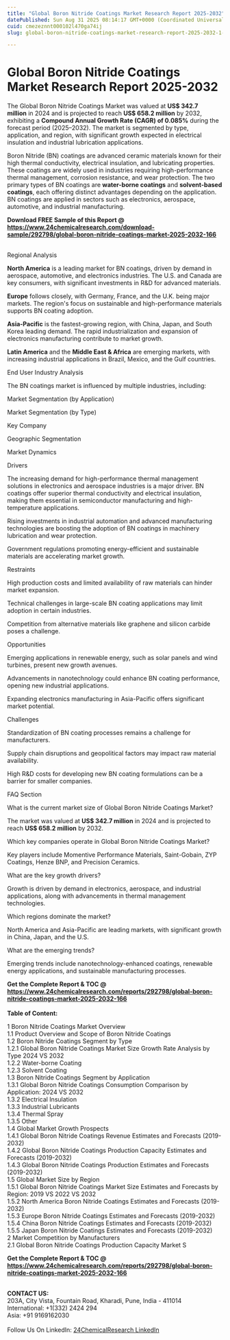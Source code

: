 ```yaml
---
title: "Global Boron Nitride Coatings Market Research Report 2025-2032"
datePublished: Sun Aug 31 2025 08:14:17 GMT+0000 (Coordinated Universal Time)
cuid: cmezeznnt000102l470ga74ij
slug: global-boron-nitride-coatings-market-research-report-2025-2032-1-1-1

---
```


# Global Boron Nitride Coatings Market Research Report 2025-2032

<p>The Global Boron Nitride Coatings Market was valued at <strong>US$ 342.7 million</strong> in 2024 and is projected to reach <strong>US$ 658.2 million</strong> by 2032, exhibiting a <strong>Compound Annual Growth Rate (CAGR) of 0.085%</strong> during the forecast period (2025–2032). The market is segmented by type, application, and region, with significant growth expected in electrical insulation and industrial lubrication applications.</p><p>
</p><p>Boron Nitride (BN) coatings are advanced ceramic materials known for their high thermal conductivity, electrical insulation, and lubricating properties. These coatings are widely used in industries requiring high-performance thermal management, corrosion resistance, and wear protection. The two primary types of BN coatings are <strong>water-borne coatings</strong> and <strong>solvent-based coatings</strong>, each offering distinct advantages depending on the application. BN coatings are applied in sectors such as electronics, aerospace, automotive, and industrial manufacturing.</p><div><b>Download FREE Sample of this Report @ 
            <a href="https://www.24chemicalresearch.com/download-sample/292798/global-boron-nitride-coatings-market-2025-2032-166">
            https://www.24chemicalresearch.com/download-sample/292798/global-boron-nitride-coatings-market-2025-2032-166</a></b></div><br><p>
Regional Analysis</p><p>
</p><p><strong>North America</strong> is a leading market for BN coatings, driven by demand in aerospace, automotive, and electronics industries. The U.S. and Canada are key consumers, with significant investments in R&amp;D for advanced materials.</p><p>
</p><p><strong>Europe</strong> follows closely, with Germany, France, and the U.K. being major markets. The region's focus on sustainable and high-performance materials supports BN coating adoption.</p><p>
</p><p><strong>Asia-Pacific</strong> is the fastest-growing region, with China, Japan, and South Korea leading demand. The rapid industrialization and expansion of electronics manufacturing contribute to market growth.</p><p>
</p><p><strong>Latin America</strong> and the <strong>Middle East &amp; Africa</strong> are emerging markets, with increasing industrial applications in Brazil, Mexico, and the Gulf countries.</p><p>
End User Industry Analysis</p><p>
</p><p>The BN coatings market is influenced by multiple industries, including:</p><p>
</p><p>
Market Segmentation (by Application)</p><p>
</p><p>
Market Segmentation (by Type)</p><p>
</p><p>
Key Company</p><p>
</p><p>
Geographic Segmentation</p><p>
</p><p>
Market Dynamics</p><p>
Drivers</p><p>
</p><p>The increasing demand for high-performance thermal management solutions in electronics and aerospace industries is a major driver. BN coatings offer superior thermal conductivity and electrical insulation, making them essential in semiconductor manufacturing and high-temperature applications.</p><p>
</p><p>Rising investments in industrial automation and advanced manufacturing technologies are boosting the adoption of BN coatings in machinery lubrication and wear protection.</p><p>
</p><p>Government regulations promoting energy-efficient and sustainable materials are accelerating market growth.</p><p>
Restraints</p><p>
</p><p>High production costs and limited availability of raw materials can hinder market expansion.</p><p>
</p><p>Technical challenges in large-scale BN coating applications may limit adoption in certain industries.</p><p>
</p><p>Competition from alternative materials like graphene and silicon carbide poses a challenge.</p><p>
Opportunities</p><p>
</p><p>Emerging applications in renewable energy, such as solar panels and wind turbines, present new growth avenues.</p><p>
</p><p>Advancements in nanotechnology could enhance BN coating performance, opening new industrial applications.</p><p>
</p><p>Expanding electronics manufacturing in Asia-Pacific offers significant market potential.</p><p>
Challenges</p><p>
</p><p>Standardization of BN coating processes remains a challenge for manufacturers.</p><p>
</p><p>Supply chain disruptions and geopolitical factors may impact raw material availability.</p><p>
</p><p>High R&amp;D costs for developing new BN coating formulations can be a barrier for smaller companies.</p><p>
FAQ Section</p><p>
What is the current market size of Global Boron Nitride Coatings Market?</p><p>
</p><p>The market was valued at <strong>US$ 342.7 million</strong> in 2024 and is projected to reach <strong>US$ 658.2 million</strong> by 2032.</p><p>
Which key companies operate in Global Boron Nitride Coatings Market?</p><p>
</p><p>Key players include Momentive Performance Materials, Saint-Gobain, ZYP Coatings, Henze BNP, and Precision Ceramics.</p><p>
What are the key growth drivers?</p><p>
</p><p>Growth is driven by demand in electronics, aerospace, and industrial applications, along with advancements in thermal management technologies.</p><p>
Which regions dominate the market?</p><p>
</p><p>North America and Asia-Pacific are leading markets, with significant growth in China, Japan, and the U.S.</p><p>
What are the emerging trends?</p><p>
</p><p>Emerging trends include nanotechnology-enhanced coatings, renewable energy applications, and sustainable manufacturing processes.</p>

<div><b>Get the Complete Report & TOC @ 
            <a href="https://www.24chemicalresearch.com/reports/292798/global-boron-nitride-coatings-market-2025-2032-166">
            https://www.24chemicalresearch.com/reports/292798/global-boron-nitride-coatings-market-2025-2032-166</a></b></div><br>
            <b>Table of Content:</b><p>1 Boron Nitride Coatings Market Overview<br />
    1.1 Product Overview and Scope of Boron Nitride Coatings<br />
    1.2 Boron Nitride Coatings Segment by Type<br />
        1.2.1 Global Boron Nitride Coatings Market Size Growth Rate Analysis by Type 2024 VS 2032<br />
        1.2.2 Water-borne Coating<br />
        1.2.3 Solvent Coating<br />
    1.3 Boron Nitride Coatings Segment by Application<br />
        1.3.1 Global Boron Nitride Coatings Consumption Comparison by Application: 2024 VS 2032<br />
        1.3.2 Electrical Insulation<br />
        1.3.3 Industrial Lubricants<br />
        1.3.4 Thermal Spray<br />
        1.3.5 Other<br />
    1.4 Global Market Growth Prospects<br />
        1.4.1 Global Boron Nitride Coatings Revenue Estimates and Forecasts (2019-2032)<br />
        1.4.2 Global Boron Nitride Coatings Production Capacity Estimates and Forecasts (2019-2032)<br />
        1.4.3 Global Boron Nitride Coatings Production Estimates and Forecasts (2019-2032)<br />
    1.5 Global Market Size by Region<br />
        1.5.1 Global Boron Nitride Coatings Market Size Estimates and Forecasts by Region: 2019 VS 2022 VS 2032<br />
        1.5.2 North America Boron Nitride Coatings Estimates and Forecasts (2019-2032)<br />
        1.5.3 Europe Boron Nitride Coatings Estimates and Forecasts (2019-2032)<br />
        1.5.4 China Boron Nitride Coatings Estimates and Forecasts (2019-2032)<br />
        1.5.5 Japan Boron Nitride Coatings Estimates and Forecasts (2019-2032)<br />
2 Market Competition by Manufacturers<br />
    2.1 Global Boron Nitride Coatings Production Capacity Market S</p>

<div><b>Get the Complete Report & TOC @ 
            <a href="https://www.24chemicalresearch.com/reports/292798/global-boron-nitride-coatings-market-2025-2032-166">
            https://www.24chemicalresearch.com/reports/292798/global-boron-nitride-coatings-market-2025-2032-166</a></b></div><br>

<b>CONTACT US:</b><br>
            203A, City Vista, Fountain Road, Kharadi, Pune, India - 411014<br>
            International: +1(332) 2424 294<br>
            Asia: +91 9169162030 <br><br>
            Follow Us On LinkedIn: <a href="https://www.linkedin.com/company/24chemicalresearch/">24ChemicalResearch LinkedIn</a>